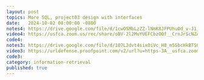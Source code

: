 ```yaml
---
layout: post
topics: More SQL, project03 design with interfaces
date:   2024-10-02 08:00:00 -0800
notes4: https://drive.google.com/file/d/1cwOSMbLzZZ-lNmK8JFPUhuOd_v-J1_mV/view?usp=sharing
video4: https://usfca.zoom.us/rec/share/oBV-2l2MuYUEFCbzO0f__CrnJrScNZA7Qa6xnZYRzNIvXSV9fH4Ta6xz_qfh9u2d.Id5niCa1thEzPN2M
code4: 
notes3: https://drive.google.com/file/d/107L2dvt4sixOiVc_H8_m5SbcHkBTS0ep/view?usp=drive_link
video3: https://urldefense.proofpoint.com/v2/url?u=https-3A__usfca.zoom.us_rec_share_6EeHzXaBFuUgIuJyyPZw-2DTxp1NC9zc8xQ3ymsEZZYeUvSk5h0YmmVNfUYuTsRnAA.Ska4UChA1maJUW6P&d=DwMFAw&c=qgVugHHq3rzouXkEXdxBNQ&r=pWdb0PpdrgbA8UziBLv0cLIW3gZNVZarim7OULHTsTQ&m=3PlTZ2zW1Zp4NTiyRk_DsK2BJ-vGyXQWnyHFcfS-acUBCFvUAMBloCwHLaAeajLQ&s=L57tuyWHPxahvHgMxYtMqnfuZTDq683T5XikF70s630&e=
code3: 
category: information-retrieval
published: true
---
```

